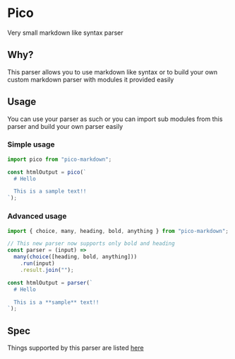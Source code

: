 # Pico

Very small markdown like syntax parser

## Why?

This parser allows you to use markdown like syntax or to build your own custom markdown parser
with modules it provided easily

## Usage

You can use your parser as such or you can import sub modules from this parser and build your own parser easily

### Simple usage

```javascript
import pico from "pico-markdown";

const htmlOutput = pico(`
  # Hello

  This is a sample text!!
`);
```

### Advanced usage

```javascript
import { choice, many, heading, bold, anything } from "pico-markdown";

// This new parser now supports only bold and heading
const parser = (input) =>
  many(choice([heading, bold, anything]))
    .run(input)
    .result.join("");

const htmlOutput = parser(`
  # Hello

  This is a **sample** text!!
`);
```

## Spec

Things supported by this parser are listed [here](./spec.md)
